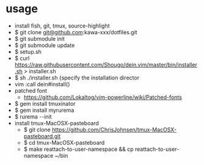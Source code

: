 # usage
* install fish, git, tmux, source-highlight
* $ git clone git@github.com:kawa-xxx/dotfiles.git
* $ git submodule init
* $ git submodule update
* $ setup.sh
* $ curl https://raw.githubusercontent.com/Shougo/dein.vim/master/bin/installer.sh > installer.sh
* $ sh ./installer.sh {specify the installation director
* vim :call dein#install()
* patched font
    * https://github.com/Lokaltog/vim-powerline/wiki/Patched-fonts
* $ gem install tmuxinator
* $ gem install myrurema
* $ rurema --init
* install tmux-MacOSX-pasteboard
    * $ git clone https://github.com/ChrisJohnsen/tmux-MacOSX-pasteboard.git
    * $ cd tmux-MacOSX-pasteboard
    * $ make reattach-to-user-namespace && cp reattach-to-user-namespace ~/bin

